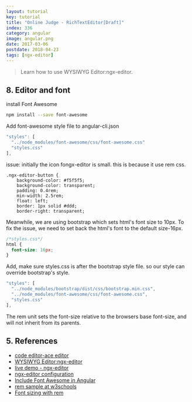 ```yaml
---
layout: tutorial
key: tutorial
title: "Online Judge - RichTextEditor[Draft]"
index: 336
category: angular
image: angular.png
date: 2017-03-06
postdate: 2018-04-23
tags: [ngx-editor]
---
```


> Learn how to use WYSIWYG Editor:ngx-editor.

## 8. Editor and font

install Font Awesome
```sh
npm install --save font-awesome
```
Add font-awesome style file to angular-cli.json
```javascript
"styles": [
  "../node_modules/font-awesome/css/font-awesome.css"
  "styles.css"
],
```



issue: initially the icon fongx-editor is small. this is because it use rem css.
```raw
.ngx-editor-button {
    background-color: #f5f5f5;
    background-color: transparent;
    padding: 0.4rem;
    min-width: 2.5rem;
    float: left;
    border: 1px solid #ddd;
    border-right: transparent;
```

Meanwhile, we are using bootstrap which sets html's font size to 10px. To fix the issue, we need to set back the html's font to the default size-16px.
```css
/*styles.css*/
html {
  font-size: 16px;
}
```
Add, make sure styles.css is after the bootstrap style file. so our style can override bootstrap's style.
```javascript
"styles": [
  "../node_modules/bootstrap/dist/css/bootstrap.min.css",
  "../node_modules/font-awesome/css/font-awesome.css",
  "styles.css"
],
```
The rem unit sets the font-size relative to the browsers base font-size, and will not inherit from its parents.


## 5. References
* [code editor-ace editor](https://github.com/fxmontigny/ng2-ace-editor)
* [WYSIWYG Editor:ngx-editor](https://github.com/Sibiraj-S/ngx-editor)
* [live demo - ngx-editor](https://ngx-editor.stackblitz.io/)
* [ngx-editor configuration](https://sibiraj-s.github.io/ngx-editor/additional-documentation/configuration.html)
* [Include Font Awesome in Angular](https://github.com/angular/angular-cli/blob/master/docs/documentation/stories/include-font-awesome.md)
* [rem sample at w3schools](https://www.w3schools.com/cssref/tryit.asp?filename=trycss_unit_rem)
* [Font sizing with rem](https://snook.ca/archives/html_and_css/font-size-with-rem)
